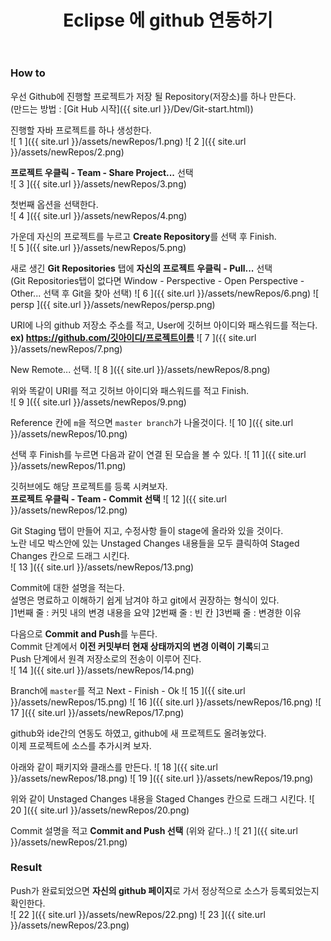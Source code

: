 ﻿---
layout: post
title:  "Eclipse 에 github 연동하기"
categories: Git
tags: Github Git Eclipse IDE Java
comments: true
---

### How to

우선 Github에 진행할 프로젝트가 저장 될 Repository(저장소)를 하나 만든다.  
(만드는 방법 : [Git Hub 시작]({{ site.url }}/Dev/Git-start.html))


진행할 자바 프로젝트를 하나 생성한다.  
![ 1 ]({{ site.url }}/assets/newRepos/1.png)
![ 2 ]({{ site.url }}/assets/newRepos/2.png)


**프로젝트 우클릭 - Team - Share Project...** 선택  
![ 3 ]({{ site.url }}/assets/newRepos/3.png)


첫번째 옵션을 선택한다.  
![ 4 ]({{ site.url }}/assets/newRepos/4.png)


가운데 자신의 프로젝트를 누르고 **Create Repository**를 선택 후 Finish.  
![ 5 ]({{ site.url }}/assets/newRepos/5.png)


새로 생긴 **Git Repositories** 탭에 **자신의 프로젝트 우클릭 - Pull...** 선택  
(Git Repositories탭이 없다면 Window - Perspective - Open Perspective - Other... 선택 후 Git을 찾아 선택)
![ 6 ]({{ site.url }}/assets/newRepos/6.png)
![ persp ]({{ site.url }}/assets/newRepos/persp.png)


URI에 나의 github 저장소 주소를 적고, User에 깃허브 아이디와 패스워드를 적는다.  
**ex) https://github.com/깃아이디/프로젝트이름**
![ 7 ]({{ site.url }}/assets/newRepos/7.png)


New Remote... 선택.
![ 8 ]({{ site.url }}/assets/newRepos/8.png)


위와 똑같이 URI를 적고 깃허브 아이디와 패스워드를 적고 Finish.  
![ 9 ]({{ site.url }}/assets/newRepos/9.png)


Reference 칸에 `m`을 적으면 `master branch`가 나올것이다.
![ 10 ]({{ site.url }}/assets/newRepos/10.png)


선택 후 Finish를 누르면 다음과 같이 연결 된 모습을 볼 수 있다.
![ 11 ]({{ site.url }}/assets/newRepos/11.png)


깃허브에도 해당 프로젝트를 등록 시켜보자.  
**프로젝트 우클릭 - Team - Commit 선택**
![ 12 ]({{ site.url }}/assets/newRepos/12.png)


Git Staging 탭이 만들어 지고, 수정사항 들이 stage에 올라와 있을 것이다.  
노란 네모 박스안에 있는 Unstaged Changes 내용들을 모두 클릭하여 Staged Changes 칸으로 드래그 시킨다.  
![ 13 ]({{ site.url }}/assets/newRepos/13.png)


Commit에 대한 설명을 적는다.  
설명은 명료하고 이해하기 쉽게 남겨야 하고 git에서 권장하는 형식이 있다.  
]1번째 줄 : 커밋 내의 변경 내용을 요약
]2번째 줄 : 빈 칸
]3번째 줄 : 변경한 이유

다음으로 **Commit and Push**를 누른다.  
Commit 단계에서 **이전 커밋부터 현재 상태까지의 변경 이력이 기록**되고  
Push 단계에서 원격 저장소로의 전송이 이루어 진다.  
![ 14 ]({{ site.url }}/assets/newRepos/14.png)


Branch에 `master`를 적고 Next -  Finish - Ok
![ 15 ]({{ site.url }}/assets/newRepos/15.png)
![ 16 ]({{ site.url }}/assets/newRepos/16.png)
![ 17 ]({{ site.url }}/assets/newRepos/17.png)


github와 ide간의 연동도 하였고, github에 새 프로젝트도 올려놓았다.  
이제 프로젝트에 소스를 추가시켜 보자.  


아래와 같이 패키지와 클래스를 만든다.
![ 18 ]({{ site.url }}/assets/newRepos/18.png)
![ 19 ]({{ site.url }}/assets/newRepos/19.png)


위와 같이 Unstaged Changes 내용을 Staged Changes 칸으로 드래그 시킨다.
![ 20 ]({{ site.url }}/assets/newRepos/20.png)


Commit 설명을 적고 **Commit and Push 선택** (위와 같다..)
![ 21 ]({{ site.url }}/assets/newRepos/21.png)


### Result

Push가 완료되었으면 **자신의 github 페이지**로 가서 정상적으로 소스가 등록되었는지 확인한다.  
![ 22 ]({{ site.url }}/assets/newRepos/22.png)
![ 23 ]({{ site.url }}/assets/newRepos/23.png)
 

